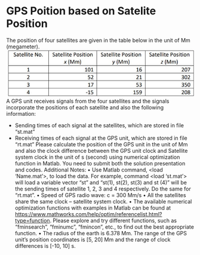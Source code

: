 # GPS Poition based on Satelite Position
The position of four satellites are given in the table below in the unit of Mm (megameter).
![Table](https://github.com/Praj390/AuE8240_Autonomous_Driving_Technology/blob/master/GPS%20Tracking/Table.jpg)
A GPS unit receives signals from the four satellites and the signals incorporate the positions
of each satellite and also the following information:
- Sending times of each signal at the satellites, which are stored in file “st.mat”
- Receiving times of each signal at the GPS unit, which are stored in file “rt.mat”
Please calculate the position of the GPS unit in the unit of Mm and also the clock difference between the GPS unit clock and Satellite system clock in the unit of s (second) using numerical optimization function in Matlab. You need to submit both the solution presentation and codes.
Additional Notes:
• Use Matlab command, <load ‘Name.mat’>, to load the data. For example, command <load ‘st.mat’> will load a variable vector “st” and “st(1), st(2), st(3) and st (4)” will be the sending times of satellite 1, 2, 3 and 4 respectively. Do the same for “rt.mat”.
• Speed of GPS radio wave: c = 300 Mm/s
• All the satellites share the same clock – satellite system clock.
• The available numerical optimization functions with examples in Matlab can be found at
https://www.mathworks.com/help/optim/referencelist.html?type=function. Please explore and try different functions, such as “fminsearch”, “fminumc”, “fmincon”, etc., to find out the best appropriate function.
• The radius of the earth is 6.378 Mm. The range of the GPS unit’s position coordinates is [5, 20] Mm and the range of clock differences is [-10, 10] s. 